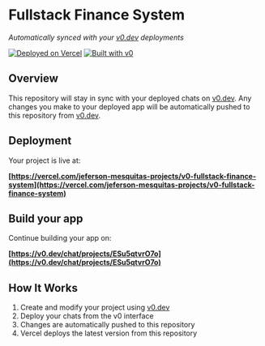 # Fullstack Finance System

*Automatically synced with your [v0.dev](https://v0.dev) deployments*

[![Deployed on Vercel](https://img.shields.io/badge/Deployed%20on-Vercel-black?style=for-the-badge&logo=vercel)](https://vercel.com/jeferson-mesquitas-projects/v0-fullstack-finance-system)
[![Built with v0](https://img.shields.io/badge/Built%20with-v0.dev-black?style=for-the-badge)](https://v0.dev/chat/projects/ESu5qtvrO7o)

## Overview

This repository will stay in sync with your deployed chats on [v0.dev](https://v0.dev).
Any changes you make to your deployed app will be automatically pushed to this repository from [v0.dev](https://v0.dev).

## Deployment

Your project is live at:

**[https://vercel.com/jeferson-mesquitas-projects/v0-fullstack-finance-system](https://vercel.com/jeferson-mesquitas-projects/v0-fullstack-finance-system)**

## Build your app

Continue building your app on:

**[https://v0.dev/chat/projects/ESu5qtvrO7o](https://v0.dev/chat/projects/ESu5qtvrO7o)**

## How It Works

1. Create and modify your project using [v0.dev](https://v0.dev)
2. Deploy your chats from the v0 interface
3. Changes are automatically pushed to this repository
4. Vercel deploys the latest version from this repository